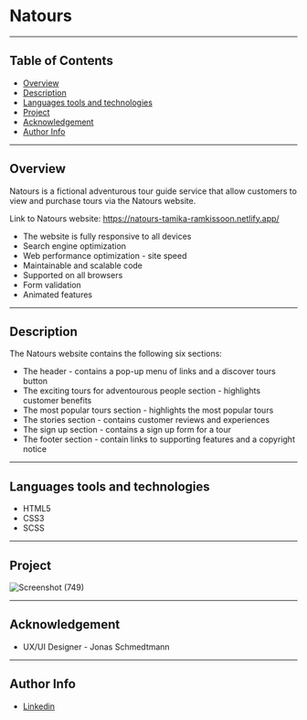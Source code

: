 # Natours

--- 

## Table of Contents
- [Overview](#overview)
- [Description](#description)
- [Languages tools and technologies](#languages-tools-and-technologies)
- [Project](#project)
- [Acknowledgement](#acknowledgement)
- [Author Info](#author-info)

---

## Overview
Natours is a fictional adventurous tour guide service that allow customers to view and purchase tours via the Natours website.

 Link to Natours website:  https://natours-tamika-ramkissoon.netlify.app/

* The website is fully responsive to all devices
* Search engine optimization
* Web performance optimization - site speed
* Maintainable and scalable code
* Supported on all browsers
* Form validation
* Animated features 

--- 

## Description
The Natours website contains the following six sections:
* The header - contains a pop-up menu of links and a discover tours button
* The exciting tours for adventourous people section - highlights customer benefits
* The most popular tours section - highlights the most popular tours
* The stories section - contains customer reviews and experiences
* The sign up section - contains a sign up form for a tour
* The footer section - contain links to supporting features and a copyright notice

---

## Languages tools and technologies
* HTML5
* CSS3
* SCSS

---

## Project
![Screenshot (749)](https://user-images.githubusercontent.com/77646306/129294634-f423ee9a-7d20-487c-a91e-24cf1325a34e.png)

---

## Acknowledgement
* UX/UI Designer - Jonas Schmedtmann

---

## Author Info
* [Linkedin](https://www.linkedin.com/in/tamika-ramkissoon-1a2622214/)


